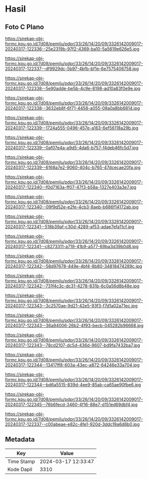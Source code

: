 # Hasil

## Foto C Plano

https://sirekap-obj-formc.kpu.go.id/7d08/pemilu/pdpr/33/26/14/20/09/3326142009017-20240317-122336--25e2319b-97f2-4369-ba10-5a5619e626e5.jpg

https://sirekap-obj-formc.kpu.go.id/7d08/pemilu/pdpr/33/26/14/20/09/3326142009017-20240317-122337--df9929dc-5b97-4bfb-bf1e-6e7575406758.jpg

https://sirekap-obj-formc.kpu.go.id/7d08/pemilu/pdpr/33/26/14/20/09/3326142009017-20240317-122338--5e90adde-be5b-4c9e-8198-ad10a83f0e9e.jpg

https://sirekap-obj-formc.kpu.go.id/7d08/pemilu/pdpr/33/26/14/20/09/3326142009017-20240317-122338--3632eb8f-6f71-4458-a055-09a0a8bb6814.jpg

https://sirekap-obj-formc.kpu.go.id/7d08/pemilu/pdpr/33/26/14/20/09/3326142009017-20240317-122339--1724a555-0496-457e-a163-6ef56118a29b.jpg

https://sirekap-obj-formc.kpu.go.id/7d08/pemilu/pdpr/33/26/14/20/09/3326142009017-20240317-122339--0af07e4a-a9d5-4da6-b757-f4deb46fc5d7.jpg

https://sirekap-obj-formc.kpu.go.id/7d08/pemilu/pdpr/33/26/14/20/09/3326142009017-20240317-122339--6168a7e2-9060-404c-b765-47dcecae20fa.jpg

https://sirekap-obj-formc.kpu.go.id/7d08/pemilu/pdpr/33/26/14/20/09/3326142009017-20240317-122340--f0d7163a-ff07-47f3-b58a-1327e403a3e7.jpg

https://sirekap-obj-formc.kpu.go.id/7d08/pemilu/pdpr/33/26/14/20/09/3326142009017-20240317-122340--09f9d52e-e2fe-4cb3-8aeb-b686f14172ab.jpg

https://sirekap-obj-formc.kpu.go.id/7d08/pemilu/pdpr/33/26/14/20/09/3326142009017-20240317-122341--518b39af-c30d-4289-af53-adae7efa11cf.jpg

https://sirekap-obj-formc.kpu.go.id/7d08/pemilu/pdpr/33/26/14/20/09/3326142009017-20240317-122341--c8273311-a719-41b9-a577-69ba3d39b0d8.jpg

https://sirekap-obj-formc.kpu.go.id/7d08/pemilu/pdpr/33/26/14/20/09/3326142009017-20240317-122342--58d97678-449e-4bf4-8b80-34818474289c.jpg

https://sirekap-obj-formc.kpu.go.id/7d08/pemilu/pdpr/33/26/14/20/09/3326142009017-20240317-122342--731f4c3c-dc31-4278-831b-6c0a56d8b48e.jpg

https://sirekap-obj-formc.kpu.go.id/7d08/pemilu/pdpr/33/26/14/20/09/3326142009017-20240317-122343--3c2570ae-9d21-42e5-93f3-f7d1a02a71ec.jpg

https://sirekap-obj-formc.kpu.go.id/7d08/pemilu/pdpr/33/26/14/20/09/3326142009017-20240317-122343--36a94006-26b2-4f93-becb-045282b96668.jpg

https://sirekap-obj-formc.kpu.go.id/7d08/pemilu/pdpr/33/26/14/20/09/3326142009017-20240317-122343--78cd2107-dc5d-436d-9607-bd9fa7432ba7.jpg

https://sirekap-obj-formc.kpu.go.id/7d08/pemilu/pdpr/33/26/14/20/09/3326142009017-20240317-122344--13417ff8-603a-43ec-a872-64246e33a704.jpg

https://sirekap-obj-formc.kpu.go.id/7d08/pemilu/pdpr/33/26/14/20/09/3326142009017-20240317-122344--bd6a5515-839d-4ee9-85ab-ca65ae90fbe6.jpg

https://sirekap-obj-formc.kpu.go.id/7d08/pemilu/pdpr/33/26/14/20/09/3326142009017-20240317-122345--76b6fecd-3460-4f16-88e7-d151ed69dbf4.jpg

https://sirekap-obj-formc.kpu.go.id/7d08/pemilu/pdpr/33/26/14/20/09/3326142009017-20240317-122337--c00abeae-e82c-4fe1-920d-3ddc19a6d6b0.jpg


## Metadata

| Key        | Value               |
| ---------- | ------------------- |
| Time Stamp | 2024-03-17 12:33:47 |
| Kode Dapil | 3310                |



